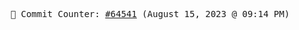 <p align="center">
    <samp>
        📮 Commit Counter: <a href="https://github.com/Javascript-void0/Javascript-void0/commits/main">#64541</a> (August 15, 2023 @ 09:14 PM)
    </samp>
</p>